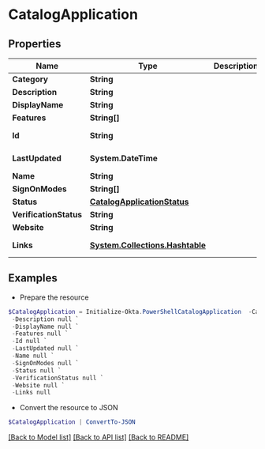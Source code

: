 # CatalogApplication
## Properties

Name | Type | Description | Notes
------------ | ------------- | ------------- | -------------
**Category** | **String** |  | [optional] 
**Description** | **String** |  | [optional] 
**DisplayName** | **String** |  | [optional] 
**Features** | **String[]** |  | [optional] 
**Id** | **String** |  | [optional] [readonly] 
**LastUpdated** | **System.DateTime** |  | [optional] [readonly] 
**Name** | **String** |  | [optional] 
**SignOnModes** | **String[]** |  | [optional] 
**Status** | [**CatalogApplicationStatus**](CatalogApplicationStatus.md) |  | [optional] 
**VerificationStatus** | **String** |  | [optional] 
**Website** | **String** |  | [optional] 
**Links** | [**System.Collections.Hashtable**](SystemCollectionsHashtable.md) |  | [optional] [readonly] 

## Examples

- Prepare the resource
```powershell
$CatalogApplication = Initialize-Okta.PowerShellCatalogApplication  -Category null `
 -Description null `
 -DisplayName null `
 -Features null `
 -Id null `
 -LastUpdated null `
 -Name null `
 -SignOnModes null `
 -Status null `
 -VerificationStatus null `
 -Website null `
 -Links null
```

- Convert the resource to JSON
```powershell
$CatalogApplication | ConvertTo-JSON
```

[[Back to Model list]](../README.md#documentation-for-models) [[Back to API list]](../README.md#documentation-for-api-endpoints) [[Back to README]](../README.md)

